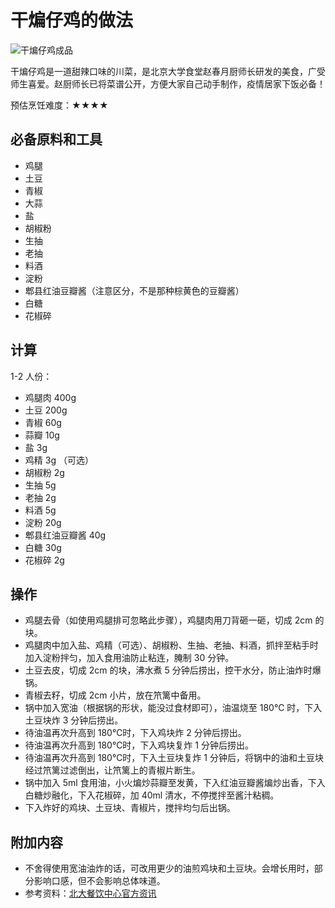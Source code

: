 # 干煸仔鸡的做法

![干煸仔鸡成品](./干煸仔鸡成品.jpg)

干煸仔鸡是一道甜辣口味的川菜，是北京大学食堂赵春月厨师长研发的美食，广受师生喜爱。赵厨师长已将菜谱公开，方便大家自己动手制作，疫情居家下饭必备！

预估烹饪难度：★★★★

## 必备原料和工具

- 鸡腿
- 土豆
- 青椒
- 大蒜
- 盐
- 胡椒粉
- 生抽
- 老抽
- 料酒
- 淀粉
- 郫县红油豆瓣酱（注意区分，不是那种棕黄色的豆瓣酱）
- 白糖
- 花椒碎

## 计算

1-2 人份：

- 鸡腿肉 400g
- 土豆 200g
- 青椒 60g
- 蒜瓣 10g
- 盐 3g
- 鸡精 3g （可选）
- 胡椒粉 2g
- 生抽 5g
- 老抽 2g
- 料酒 5g
- 淀粉 20g
- 郫县红油豆瓣酱 40g
- 白糖 30g
- 花椒碎 2g

## 操作

- 鸡腿去骨（如使用鸡腿排可忽略此步骤），鸡腿肉用刀背砸一砸，切成 2cm 的块。
- 鸡腿肉中加入盐、鸡精（可选）、胡椒粉、生抽、老抽、料酒，抓拌至粘手时加入淀粉拌匀，加入食用油防止粘连，腌制 30 分钟。
- 土豆去皮，切成 2cm 的块，沸水煮 5 分钟后捞出，控干水分，防止油炸时爆锅。
- 青椒去籽，切成 2cm 小片，放在笊篱中备用。
- 锅中加入宽油（根据锅的形状，能没过食材即可），油温烧至 180℃ 时，下入土豆块炸 3 分钟后捞出。
- 待油温再次升高到 180℃时，下入鸡块炸 2 分钟后捞出。
- 待油温再次升高到 180℃时，下入鸡块复炸 1 分钟后捞出。
- 待油温再次升高到 180℃时，下入土豆块复炸 1 分钟后，将锅中的油和土豆块经过笊篱过滤倒出，让笊篱上的青椒片断生。
- 锅中加入 5ml 食用油，小火煸炒蒜瓣至发黄，下入红油豆瓣酱煸炒出香，下入白糖炒融化，下入花椒碎，加 40ml 清水，不停搅拌至酱汁粘稠。
- 下入炸好的鸡块、土豆块、青椒片，搅拌均匀后出锅。

## 附加内容

- 不舍得使用宽油油炸的话，可改用更少的油煎鸡块和土豆块。会增长用时，部分影响口感，但不会影响总体味道。
- 参考资料：[北大餐饮中心官方资讯](https://mp.weixin.qq.com/s/gd7F1bezTyd3OQsUVVur1w)